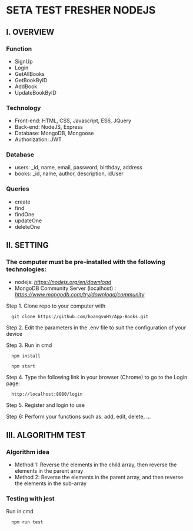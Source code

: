 # SETA TEST FRESHER NODEJS
## I. OVERVIEW

### Function
- SignUp
- Login
- GetAllBooks 
- GetBookByID 
- AddBook 
- UpdateBookByID 

### Technology  
- Front-end: HTML, CSS, Javascript, ES6, JQuery 
- Back-end: NodeJS, Express 
- Database: MongoDB, Mongoose 
- Authorization: JWT 

### Database
- users: _id, name, email, password, birthday, address
- books: _id, name, author, description, idUser

### Queries
- create 
- find
- findOne
- updateOne
- deleteOne

## II. SETTING
### The computer must be pre-installed with the following technologies: 
* nodejs: *https://nodejs.org/en/download*
* MongoDB Community Server (localhost) : *https://www.mongodb.com/try/download/community*


Step 1. Clone repo to your computer with

      git clone https://github.com/hoangvuHY/App-Books.git
      
Step 2. Edit the parameters in the .env file to suit the configuration of your device

Step 3. Run in cmd
      
      npm install
      
      npm start

Step 4. Type the following link in your browser (Chrome) to go to the Login page:
      
      http://localhost:8080/login


Step 5. Register and login to use

Step 6: Perform your functions such as:  add, edit, delete, ...


## III. ALGORITHM TEST
### Algorithm idea
- Method 1: Reverse the elements in the child array, then reverse the elements in the parent array
- Method 2: Reverse the elements in the parent array, and then reverse the elements in the sub-array
### Testing with jest

Run in cmd

      npm run test

